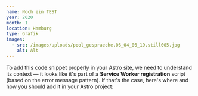 ```yaml
---
name: Noch ein TEST
year: 2020
month: 1
location: Hamburg
type: Grafik
images:
  - src: /images/uploads/pool_gespraeche.06_04_06_19.still005.jpg
    alt: Alt
---
```

To add this code snippet properly in your Astro site, we need to understand its context — it looks like it's part of a **Service Worker registration** script (based on the error message pattern). If that's the case, here's where and how you should add it in your Astro project:
